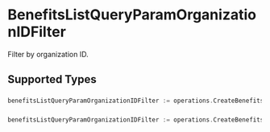 # BenefitsListQueryParamOrganizationIDFilter

Filter by organization ID.


## Supported Types

### 

```go
benefitsListQueryParamOrganizationIDFilter := operations.CreateBenefitsListQueryParamOrganizationIDFilterStr(string{/* values here */})
```

### 

```go
benefitsListQueryParamOrganizationIDFilter := operations.CreateBenefitsListQueryParamOrganizationIDFilterArrayOfStr([]string{/* values here */})
```

